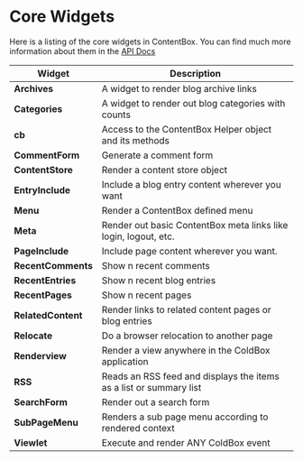 # Core Widgets

Here is a listing of the core widgets in ContentBox.  You can find much more information about them in the [API Docs](http://apidocs.ortussolutions.com/contentbox/current)

| Widget             | Description                                                        |
| ------------------ | ------------------------------------------------------------------ |
| **Archives**       | A widget to render blog archive links                              |
| **Categories**     | A widget to render out blog categories with counts                 |
| **cb**             | Access to the ContentBox Helper object and its methods             |
| **CommentForm**    | Generate a comment form                                            |
| **ContentStore**   | Render a content store object                                      |
| **EntryInclude**   | Include a blog entry content wherever you want                     |
| **Menu**           | Render a ContentBox defined menu                                   |
| **Meta**           | Render out basic ContentBox meta links like login, logout, etc.    |
| **PageInclude**    | Include page content wherever you want.                            |
| **RecentComments** | Show n recent comments                                             |
| **RecentEntries**  | Show n recent blog entries                                         |
| **RecentPages**    | Show n recent pages                                                |
| **RelatedContent** | Render links to related content pages or blog entries              |
| **Relocate**       | Do a browser relocation to another page                            |
| **Renderview**     | Render a view anywhere in the ColdBox application                  |
| **RSS**            | Reads an RSS feed and displays the items as a list or summary list |
| **SearchForm**     | Render out a search form                                           |
| **SubPageMenu**    | Renders a sub page menu according to rendered context              |
| **Viewlet**        | Execute and render ANY ColdBox event                               |

##
